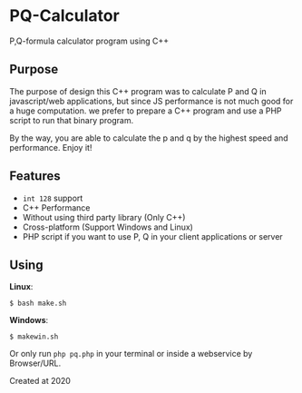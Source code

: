 # PQ-Calculator

P,Q-formula calculator program using C++

## Purpose

The purpose of design this C++ program was to calculate P and Q in javascript/web applications, but since JS performance is not much good for a huge computation. we prefer to prepare a C++ program and use a PHP script to run that binary program.

By the way, you are able to calculate the p and q by the highest speed and performance.
Enjoy it!

## Features

- `int 128` support
- C++ Performance
- Without using third party library (Only C++)
- Cross-platform (Support Windows and Linux)
- PHP script if you want to use P, Q in your client applications or server

## Using


**Linux**:

```
$ bash make.sh
```

**Windows**:

```
$ makewin.sh
```

Or only run `php pq.php` in your terminal or inside a webservice by Browser/URL.

Created at 2020
